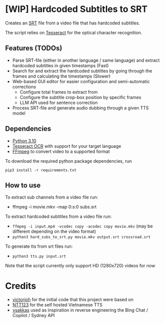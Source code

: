 # [WIP] Hardcoded Subtitles to SRT

Creates an [SRT](https://www.matroska.org/technical/subtitles.html#srt-subtitles) file from
a video file that has hardcoded subtitles.

The script relies on [Tesseract](https://github.com/tesseract-ocr/tesseract) for the optical character recognition.

## Features (TODOs)

- Parse SRT-file (either in another language / same language) and extract hardcoded subtitles in given timestamps (Fast)
- Search for and extract the hardcoded subtitles by going through the frames and calculating the timestamps (Slower)
- Web-based GUI editor for easier configuration and semi-automatic corrections
  - Configure total frames to extract from
  - Configure the subtitle crop-box position by specific frames
  - LLM API used for sentence correction
- Process SRT-file and generate audio dubbing through a given TTS model

## Dependencies

- [Python 3.10](https://www.python.org/downloads/)
- [Tesseract OCR](https://github.com/tesseract-ocr/tesseract#installing-tesseract) with support for your target language
- [FFmpeg](https://ffmpeg.org/download.html) to convert video to a supported format

To download the required python package dependencies, run

```
pip3 install -r requirements.txt
```

## How to use
To extract sub channels from a video file run:
- ffmpeg -i movie.mkv -map 0:s:0 subs.srt

To extract hardcoded subtitles from a video file run:
- `ffmpeg -i input.mp4 -vcodec copy -acodec copy movie.mkv` (may be different depending on the video format)
- `python3 hard_subs_to_srt.py movie.mkv output.srt crossroad.srt`

To generate tts from srt files run:
- `python3 tts.py input.srt`

Note that the script currently only support HD (1280x720) videos for now

# Credits

- [victorjoh](https://github.com/victorjoh/hard-subs-to-srt) for the initial code that this project were based on
- [NTT123](https://github.com/NTT123/vietTTS) for the self hosted Vietnamese TTS
- [vsakkas](https://github.com/vsakkas/sydney.py) used as inspiration in reverse engineering the Bing Chat / Copilot / Sydney API
